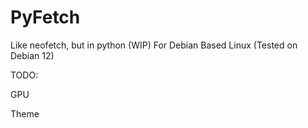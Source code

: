 # PyFetch
Like neofetch, but in python (WIP) For Debian Based Linux (Tested on Debian 12)

TODO:

GPU

Theme
